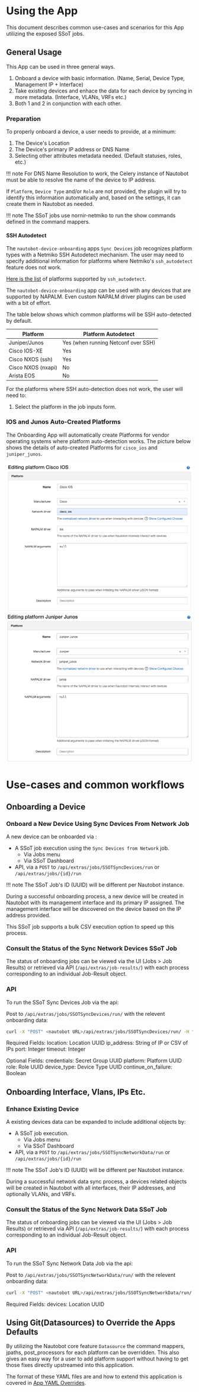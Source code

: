 # Using the App

This document describes common use-cases and scenarios for this App utilizing the exposed SSoT jobs.

## General Usage

This App can be used in three general ways.

1. Onboard a device with basic information. (Name, Serial, Device Type, Management IP + Interface)
2. Take existing devices and enhace the data for each device by syncing in more metadata. (Interface, VLANs, VRFs etc.)
3. Both 1 and 2 in conjunction with each other.

### Preparation

To properly onboard a device, a user needs to provide, at a minimum:

1. The Device's Location
2. The Device's primary IP address or DNS Name
3. Selecting other attributes metadata needed. (Default statuses, roles, etc.)

!!! note
    For DNS Name Resolution to work, the Celery instance of Nautobot must be able to resolve the name of the device to IP address.

If `Platform`, `Device Type` and/or `Role` are not provided, the plugin will try to identify this information automatically and, based on the settings, it can create them in Nautobot as needed.

!!! note
    The SSoT jobs use nornir-netmiko to run the show commands defined in the command mappers.

#### SSH Autodetect

The `nautobot-device-onboarding` apps `Sync Devices` job recognizes platform types with a Netmiko SSH Autodetect mechanism. The user may need to specify additional information for platforms where Netmiko's `ssh_autodetect` feature does not work.

[Here is the list](https://github.com/ktbyers/netmiko/blob/v3.4.0/netmiko/ssh_autodetect.py#L50) of platforms supported by `ssh_autodetect`.

The `nautobot-device-onboarding` app can be used with any devices that are supported by NAPALM. Even custom NAPALM driver plugins can be used with a bit of effort.

The table below shows which common platforms will be SSH auto-detected by default.

|Platform     |Platform Autodetect|
--------------|--------------------
Juniper/Junos | Yes (when running Netconf over SSH)|
Cisco IOS-XE  |Yes|
Cisco NXOS (ssh) | Yes|
Cisco NXOS (nxapi)| No|
Arista EOS | No|

For the platforms where SSH auto-detection does not work, the user will need to:

1. Select the platform in the job inputs form.

### IOS and Junos Auto-Created Platforms

The Onboarding App will automatically create Platforms for vendor operating systems where platform auto-detection works. The picture below shows the details of auto-created Platforms for `cisco_ios` and `juniper_junos`.

![cisco_ios_platform](../images/platform_cisco_ios.png)
![juniper_junos_platform](../images/platform_juniper_junos.png)


# Use-cases and common workflows

## Onboarding a Device

### Onboard a New Device Using Sync Devices From Network Job

A new device can be onboarded via :

- A SSoT job execution using the `Sync Devices from Network` job.
    - Via Jobs menu
    - Via SSoT Dashboard
- API, via a `POST` to `/api/extras/jobs/SSOTSyncDevices/run` or `/api/extras/jobs/{id}/run` 

!!! note
    The SSoT Job's ID (UUID) will be different per Nautobot instance. 

During a successful onboarding process, a new device will be created in Nautobot with its management interface and its primary IP assigned. The management interface will be discovered on the device based on the IP address provided.

This SSoT job supports a bulk CSV execution option to speed up this process.

### Consult the Status of the Sync Network Devices SSoT Job

The status of onboarding jobs can be viewed via the UI (Jobs > Job Results) or retrieved via API (`/api/extras/job-results/`) with each process corresponding to an individual Job-Result object.

### API

To run the SSoT Sync Devices Job via the api:


Post to `/api/extras/jobs/SSOTSyncDevices/run/` with the relevent onboarding data: 

```bash
curl -X "POST" <nautobot URL>/api/extras/jobs/SSOTSyncDevices/run/ -H "Content-Type: application/json" -H "Authorization: Token $NAUTOBOT_TOKEN" -d '{"data": {"location": "<valid location UUID>", "ip_address": "<reachable IP to onboard>", "port": 22, "timeout": 30}}
```

Required Fields:
    location: Location UUID
    ip_address: String of IP or CSV of IPs
    port: Integer
    timeout: Integer

Optional Fields:
    credentials: Secret Group UUID
    platform: Platform UUID
    role: Role UUID
    device_type: Device Type UUID
    continue_on_failure: Boolean

## Onboarding Interface, Vlans, IPs Etc.

### Enhance Existing Device

A existing devices data can be expanded to include additional objects by:

- A SSoT job execution.
    - Via Jobs menu
    - Via SSoT Dashboard
- API, via a `POST` to `/api/extras/jobs/SSOTSyncNetworkData/run` or `/api/extras/jobs/{id}/run` 

!!! note
    The SSoT Job's ID (UUID) will be different per Nautobot instance. 

During a successful network data sync process, a devices related objects will be created in Nautobot with all interfaces, their IP addresses, and optionally VLANs, and VRFs.

### Consult the Status of the Sync Network Data SSoT Job

The status of onboarding jobs can be viewed via the UI (Jobs > Job Results) or retrieved via API (`/api/extras/job-results/`) with each process corresponding to an individual Job-Result object.

### API

To run the SSoT Sync Network Data Job via the api:


Post to `/api/extras/jobs/SSOTSyncNetworkData/run/` with the relevent onboarding data: 

```bash
curl -X "POST" <nautobot URL>/api/extras/jobs/SSOTSyncNetworkData/run/ -H "Content-Type: application/json" -H "Authorization: Token $NAUTOBOT_TOKEN" -d '{"data": {"devices": "<valid devices UUID>"}
```

Required Fields:
    devices: Location UUID


## Using Git(Datasources) to Override the Apps Defaults

By utilizing the Nautobot core feature `Datasource` the command mappers, jpaths, post_processors for each platform can be overridden. This also gives an easy way for a user to add platform support without having to get those fixes directly upstreamed into this application.

The format of these YAML files are and how to extend this application is covered in [App YAML Overrides](./app_yaml_overrides.md).
